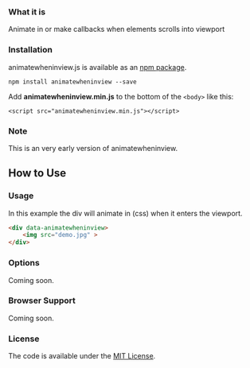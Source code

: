 ### What it is

Animate in or make callbacks when elements scrolls into viewport

### Installation

animatewheninview.js is available as an [npm package](https://www.npmjs.com/package/animatewheninview).

```
npm install animatewheninview --save
```

Add **animatewheninview.min.js** to the bottom of the `<body>` like this:

```
<script src="animatewheninview.min.js"></script>
```


### Note

This is an very early version of animatewheninview.


## How to Use

### Usage

In this example the div will animate in (css) when it enters the viewport.

```html
<div data-animatewheninview>
	<img src="demo.jpg" >
</div>
```

### Options

Coming soon. 


### Browser Support

Coming soon. 


### License

The code is available under the [MIT License](https://github.com/IvarBorthen/animatewheninview/blob/master/LICENSE.md).

